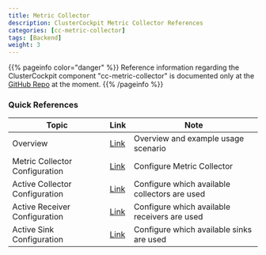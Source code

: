 ```yaml
---
title: Metric Collector
description: ClusterCockpit Metric Collector References
categories: [cc-metric-collector]
tags: [Backend]
weight: 3
---
```


{{% pageinfo color="danger" %}}
Reference information regarding the ClusterCockpit component "cc-metric-collector" is documented only at the [GitHub Repo](https://github.com/ClusterCockpit/cc-metric-collector "See GitHub") at the moment.
{{% /pageinfo %}}

### Quick References

|Topic|Link|Note|
|-----|----|----|
|Overview|[Link](https://github.com/ClusterCockpit/cc-metric-collector/blob/main/README.md)|Overview and example usage scenario|
|Metric Collector Configuration|[Link](https://github.com/ClusterCockpit/cc-metric-collector/blob/main/docs/configuration.md)|Configure Metric Collector|
|Active Collector Configuration|[Link](https://github.com/ClusterCockpit/cc-metric-collector/blob/main/collectors/README.md)|Configure which available collectors are used|
|Active Receiver Configuration|[Link](https://github.com/ClusterCockpit/cc-metric-collector/blob/main/receivers/README.md)|Configure which available receivers are used|
|Active Sink Configuration|[Link](https://github.com/ClusterCockpit/cc-metric-collector/blob/main/sinks/README.md)|Configure which available sinks are used|

